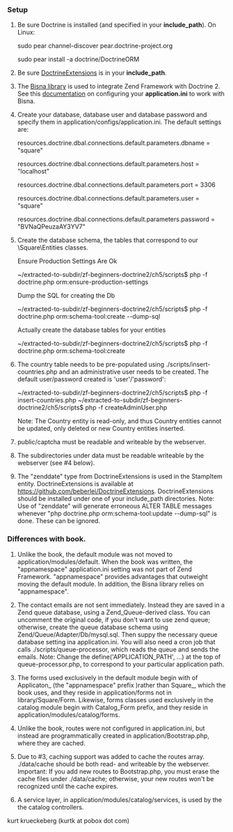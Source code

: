 ### Setup 

1. Be sure Doctrine is installed (and specified in your **include_path**). On Linux:

   sudo pear channel-discover pear.doctrine-project.org

   sudo pear install -a doctrine/DoctrineORM

2. Be sure [DoctrineExtensions](https://github.com/beberlei/DoctrineExtensions) is in your **include_path**.

3. The [Bisna library](https://github.com/guilhermeblanco/ZendFramework1-Doctrine2 ) is used to integrate Zend Framework with Doctrine 2. See this [documentation](http://www.kurttest.com/zfa/bisna.html) on configuring your **application.ini** to work with Bisna.

4. Create your database, database user and database password and specify them in application/configs/application.ini. The default settings are:

    resources.doctrine.dbal.connections.default.parameters.dbname   = "square"

    resources.doctrine.dbal.connections.default.parameters.host = "localhost"

    resources.doctrine.dbal.connections.default.parameters.port = 3306

    resources.doctrine.dbal.connections.default.parameters.user = "square"

    resources.doctrine.dbal.connections.default.parameters.password = "BVNaQPeuzaAY3YV7"

5. Create the database schema, the tables that correspond to our \Square\Entities classes.

    Ensure Production Settings Are Ok

    ~/extracted-to-subdir/zf-beginners-doctrine2/ch5/scripts$ php -f doctrine.php orm:ensure-production-settings
        
    Dump the SQL for creating the Db
    
    ~/extracted-to-subdir/zf-beginners-doctrine2/ch5/scripts$ php -f doctrine.php orm:schema-tool:create --dump-sql
        
    Actually create the database tables for your entities
    
    ~/extracted-to-subdir/zf-beginners-doctrine2/ch5/scripts$ php -f doctrine.php orm:schema-tool:create
        
6. The country table needs to be pre-populated using ./scripts/insert-countries.php and an administrative user needs to be created.
   The default user/password created is 'user'/'password':

    ~/extracted-to-subdir/zf-beginners-doctrine2/ch5/scripts$ php -f insert-countries.php
    ~/extracted-to-subdir/zf-beginners-doctrine2/ch5/scripts$ php -f createAdminUser.php
   
    Note: The Country entity is read-only, and thus Country entities cannot be updated, only deleted or new Country entities inserted. 

7. public/captcha must be readable and writeable by the webserver.

8. The subdirectories under data must be readable writeable by the webserver (see \#4 below).

9. The "zenddate" type from DoctrineExtensions is used in the StampItem entity. DoctrineExtensions is available at https://github.com/beberlei/DoctrineExtensions.
   DoctrineExtensions should be installed under one of your include_path directories. 
   Note: Use of "zenddate" will generate erroneous ALTER TABLE messages whenever "php doctrine.php orm:schema-tool:update --dump-sql" is done. 
   These can be ignored.

### Differences with book.

1. Unlike the book, the default module was not moved to application/modules/default. When the book was written, the "appnamespace" application.ini
   setting was not part of Zend Framework. "appnamespace" provides advantages that outweight moving the default module. In addition, the Bisna library
   relies on "appnamespace".

2. The contact emails are not sent immediately. Instead they are saved in a Zend queue database, using a Zend_Queue-derived class.
   You can uncomment the original code, if you don't want to use zend queue; otherwise, create the queue database schema using Zend/Queue/Adapter/Db/mysql.sql.
   Then suppy the necessary queue database setting ina application.ini.  You will also need a cron job that calls ./scripts/queue-processor, which reads
   the queue and sends the emails.
   Note: Change the define('APPLICATION_PATH', ...) at the top of queue-processor.php, to correspond to your particular application path.

3. The forms used exclusively in the default module begin with of Applicaton_ (the "appnamespace" prefix )rather than Square_, which the book uses, and
   they reside in application/forms not in library/Square/Form. Likewise, forms classes used exclusively in the catalog module begin with Catalog_Form prefix, 
   and they reside in application/modules/catalog/forms. 

5. Unlike the book, routes were not configured in application.ini, but instead are programmatically created in application/Bootstrap.php,
   where they are cached. 

6. Due to #3, caching support was added to cache the routes array. ./data/cache should be both read- and writeable by the webserver.  
   Important: If you add new routes to Bootstrap.php, you must erase the cache files under ./data/cache; otherwise, your new routes won't
   be recognized until the cache expires. 

7. A service layer, in application/modules/catalog/services, is used by the the catalog controllers.


kurt krueckeberg (kurtk at pobox dot com)
